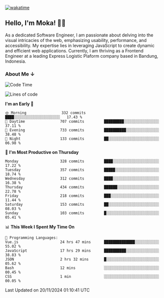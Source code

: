 [![wakatime](https://wakatime.com/badge/user/af9abd23-dba3-4dbe-973c-b045a9417a55.svg?style=social)](https://wakatime.com/@af9abd23-dba3-4dbe-973c-b045a9417a55)
## Hello, I'm Moka! 👋🏼


As a dedicated Software Engineer, I am passionate about delving into the visual intricacies of the web, emphasizing usability, performance, and accessibility. My expertise lies in leveraging JavaScript to create dynamic and efficient web applications. Currently, I am thriving as a Frontend Engineer at a leading Express Logistic Plaform company based in Bandung, Indonesia.

### About Me ↓

<!--START_SECTION:waka-->
![Code Time](http://img.shields.io/badge/Code%20Time-11%2C284%20hrs%2015%20mins-blue)

![Lines of code](https://img.shields.io/badge/From%20Hello%20World%20I%27ve%20Written-4.0%20million%20lines%20of%20code-blue)

**I'm an Early 🐤** 

```text
🌞 Morning                332 commits         ████░░░░░░░░░░░░░░░░░░░░░   17.43 % 
🌆 Daytime                707 commits         █████████░░░░░░░░░░░░░░░░   37.11 % 
🌃 Evening                733 commits         ██████████░░░░░░░░░░░░░░░   38.48 % 
🌙 Night                  133 commits         ██░░░░░░░░░░░░░░░░░░░░░░░   06.98 % 
```
📅 **I'm Most Productive on Thursday** 

```text
Monday                   328 commits         ████░░░░░░░░░░░░░░░░░░░░░   17.22 % 
Tuesday                  357 commits         █████░░░░░░░░░░░░░░░░░░░░   18.74 % 
Wednesday                312 commits         ████░░░░░░░░░░░░░░░░░░░░░   16.38 % 
Thursday                 434 commits         ██████░░░░░░░░░░░░░░░░░░░   22.78 % 
Friday                   218 commits         ███░░░░░░░░░░░░░░░░░░░░░░   11.44 % 
Saturday                 153 commits         ██░░░░░░░░░░░░░░░░░░░░░░░   08.03 % 
Sunday                   103 commits         █░░░░░░░░░░░░░░░░░░░░░░░░   05.41 % 
```


📊 **This Week I Spent My Time On** 

```text
💬 Programming Languages: 
Vue.js                   24 hrs 47 mins      ██████████████░░░░░░░░░░░   55.02 % 
JavaScript               17 hrs 29 mins      ██████████░░░░░░░░░░░░░░░   38.83 % 
JSON                     2 hrs 32 mins       █░░░░░░░░░░░░░░░░░░░░░░░░   05.62 % 
Bash                     12 mins             ░░░░░░░░░░░░░░░░░░░░░░░░░   00.45 % 
CSS                      1 min               ░░░░░░░░░░░░░░░░░░░░░░░░░   00.05 % 
```


 Last Updated on 20/11/2024 01:10:41 UTC
<!--END_SECTION:waka-->
